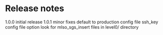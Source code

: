 # Release notes

1.0.0 initial release
1.0.1 minor fixes
  default to production config file
  ssh_key config file option
  look for mlso_sgs_insert files in level0/ directory
